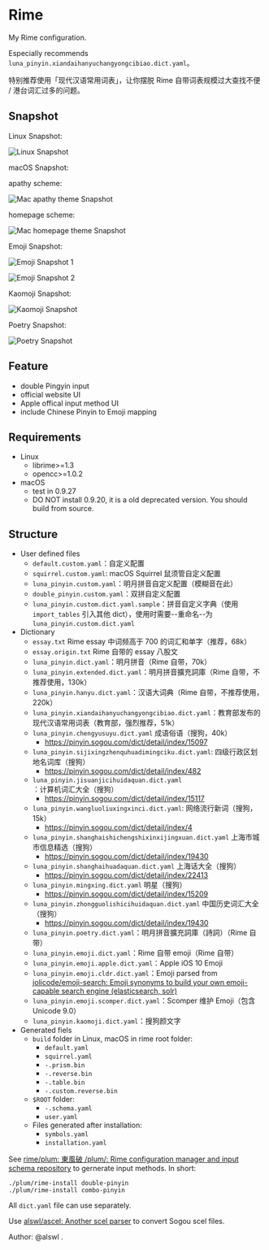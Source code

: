 # Rime

My Rime configuration.

Especially recommends `luna_pinyin.xiandaihanyuchangyongcibiao.dict.yaml`。

特别推荐使用「现代汉语常用词表」，让你摆脱 Rime 自带词表规模过大查找不便 / 港台词汇过多的问题。

## Snapshot

Linux Snapshot:

![Linux Snapshot](https://raw.githubusercontent.com/alswl/Rime/master/snapshots/linux-rime.png)

macOS Snapshot:

apathy scheme:

![Mac apathy theme Snapshot](https://raw.githubusercontent.com/alswl/Rime/master/snapshots/mac-rime-apathy.png)

homepage scheme:

![Mac homepage theme Snapshot](https://raw.githubusercontent.com/alswl/Rime/master/snapshots/mac-rime-homepage.png)

Emoji Snapshot:

![Emoji Snapshot 1](https://raw.githubusercontent.com/alswl/Rime/master/snapshots/emoji-1.png)

![Emoji Snapshot 2](https://raw.githubusercontent.com/alswl/Rime/master/snapshots/emoji-2.png)

Kaomoji Snapshot:

![Kaomoji Snapshot](https://raw.githubusercontent.com/alswl/Rime/master/snapshots/kaomoji.png)

Poetry Snapshot:

![Poetry Snapshot](https://raw.githubusercontent.com/alswl/Rime/master/snapshots/poetry.png)


## Feature

-   double Pingyin input
-   official website UI
-   Apple offical input method UI
-   include Chinese Pinyin to Emoji mapping


## Requirements

-   Linux
    -   librime>=1.3
    -   opencc>=1.0.2
-   macOS
    -   test in 0.9.27
    -   DO NOT install 0.9.20, it is a old deprecated version. You should build from source.


## Structure

-   User defined files
    -   `default.custom.yaml`：自定义配置
    -   `squirrel.custom.yaml`: macOS Squirrel 鼠须管自定义配置
    -   `luna_pinyin.custom.yaml`：明月拼音自定义配置（模糊音在此）
    -   `double_pinyin.custom.yaml`：双拼自定义配置
    -   `luna_pinyin.custom.dict.yaml.sample`：拼音自定义字典（使用 `import_tables`
        引入其他 dict），使用时需要--重命名--为 `luna_pinyin.custom.dict.yaml`
-   Dictionary
    -   `essay.txt` Rime essay 中词频高于 700 的词汇和单字（推荐，68k）
    -   `essay.origin.txt` Rime 自带的 essay 八股文
    -   `luna_pinyin.dict.yaml`：明月拼音（Rime 自带，70k）
    -   `luna_pinyin.extended.dict.yaml`：明月拼音擴充詞庫（Rime 自带，不推荐使用，130k）
    -   `luna_pinyin.hanyu.dict.yaml`：汉语大词典（Rime 自带，不推荐使用，220k）
    -   `luna_pinyin.xiandaihanyuchangyongcibiao.dict.yaml`：教育部发布的现代汉语常用词表（教育部，强烈推荐，51k）
    -   `luna_pinyin.chengyusuyu.dict.yaml` 成语俗语（搜狗，40k）
        -   https://pinyin.sogou.com/dict/detail/index/15097
    -   `luna_pinyin.sijixingzhenquhuadimingciku.dict.yaml`: 四级行政区划地名词库（搜狗）
        -   https://pinyin.sogou.com/dict/detail/index/482
    -   `luna_pinyin.jisuanjicihuidaquan.dict.yaml`：计算机词汇大全（搜狗）
        -   https://pinyin.sogou.com/dict/detail/index/15117
    -   `luna_pinyin.wangluoliuxingxinci.dict.yaml`: 网络流行新词（搜狗，15k）
        -   https://pinyin.sogou.com/dict/detail/index/4
    -   `luna_pinyin.shanghaishichengshixinxijingxuan.dict.yaml` 上海市城市信息精选（搜狗）
        -   https://pinyin.sogou.com/dict/detail/index/19430
    -   `luna_pinyin.shanghaihuadaquan.dict.yaml` 上海话大全（搜狗）
        -   https://pinyin.sogou.com/dict/detail/index/22413
    -   `luna_pinyin.mingxing.dict.yaml` 明星（搜狗）
        -   https://pinyin.sogou.com/dict/detail/index/15209
    -   `luna_pinyin.zhongguolishicihuidaquan.dict.yaml` 中国历史词汇大全（搜狗）
        -   https://pinyin.sogou.com/dict/detail/index/19430
    -   `luna_pinyin.poetry.dict.yaml`：明月拼音擴充詞庫（詩詞）（Rime 自带）
    -   `luna_pinyin.emoji.dict.yaml`：Rime 自带 emoji（Rime 自带）
    -   `luna_pinyin.emoji.apple.dict.yaml`：Apple iOS 10 Emoji
    -   `luna_pinyin.emoji.cldr.dict.yaml`：Emoji parsed from [jolicode/emoji-search: Emoji synonyms to build your own emoji-capable search engine (elasticsearch, solr)](https://github.com/jolicode/emoji-search)
    -   `luna_pinyin.emoji.scomper.dict.yaml`：Scomper 维护 Emoji（包含 Unicode 9.0）
    -   `luna_pinyin.kaomoji.dict.yaml`：搜狗颜文字
-   Generated fiels
    -   `build` folder in Linux, macOS in rime root folder:
        -   `default.yaml`
        -   `squirrel.yaml`
        -   `-.prism.bin`
        -   `-.reverse.bin`
        -   `-.table.bin`
        -   `-.custom.reverse.bin`
    -   `$ROOT` folder:
        -   `-.schema.yaml`
        -   `user.yaml`
    -   Files generated after installation:
        -   `symbols.yaml`
        -   `installation.yaml`

See [rime/plum: 東風破 /plum/: Rime configuration manager and input schema repository](https://github.com/rime/plum)
to gernerate input methods. In short:

```
./plum/rime-install double-pinyin
./plum/rime-install combo-pinyin
```

All `dict.yaml` file can use separately.

Use [alswl/ascel: Another scel parser](https://github.com/alswl/ascel) to convert Sogou scel files.

Author: @alswl .


